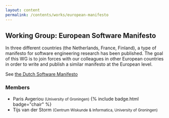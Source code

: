 ```yaml
---
layout: content
permalink: /contents/works/european-manifesto
---
```


## Working Group: European Software Manifesto

In three different countries (the Netherlands, France, Finland), a type of manifesto for software engineering research has been published. The goal of this WG is to join forces with our colleagues in other European countries in order to write and publish a similar manifesto at the European level. 

See [the Dutch Software Manifesto](/contents/manifesto)

### Members

* Paris Avgeriou <span style="font-size: smaller;">(University of Groningen)</span> {% include badge.html badge="chair" %}
* Tijs van der Storm <span style="font-size: smaller;">(Centrum Wiskunde & Informatica, University of Groningen)</span>

